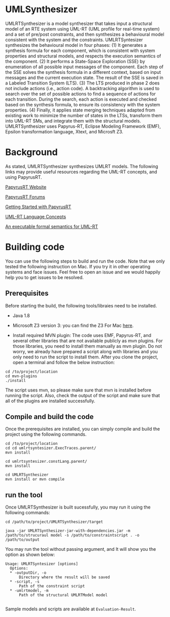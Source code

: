 # UMLSynthesizer
UMLRTSynthesizer is a model synthesizer that takes input a structural model of an RTE system using UML-RT (UML profile for real-time system) and a set of pre/post constraints, and then synthesizes a behavioural model consistent with the system and the constraints. UMLRTSyntesizer synthesizes the behavioural model in four phases: (1) It generates a synthesis formula for each component, which is consistent with system properties and structural models, and respects the execution semantics of the component. (2) It performs a State-Space Exploration (SSE) by enumeration of all possible input messages of the component. Each step of the SSE solves the synthesis formula in a different context, based on input messages and the current execution state. The result of the SSE is saved in a Labeled Transition System (LTS). (3) The LTS produced in phase 2 does not include actions (i.e., action code). A backtracking algorithm is used to search over the set of possible actions to find a sequence of actions for each transition. During the search, each action is executed and checked based on the synthesis formula, to ensure its consistency with the system properties. (4) Finally, it applies state merging techniques adapted from existing work to minimize the number of states in the LTSs, transform them into UML-RT SMs, and integrate them with the structural models.
UMLRTSynthesizer uses Papyrus-RT, Eclipse Modeling Framework (EMF), Epsilon transformation language, Xtext, and Microsft Z3.

# Background

As stated, UMLRTSynthesizer synthesizes UMLRT models. The following links may provide useful resources regarding the UML-RT concepts, and using PapyrusRT.

[PapyrusRT Website](https://eclipse.org/papyrus-rt/)

[PapyrusRT Forums](https://www.eclipse.org/forums/index.php/f/314/)

[Getting Started with PapyrusRT](https://wiki.eclipse.org/Papyrus-RT/User/User_Guide/Getting_Started)

[UML-RT Language Concepts](https://pdfs.semanticscholar.org/7fae/fac63155a404e431c97201f89fc8c37a7d62.pdf)

[An executable formal semantics for UML-RT](https://link.springer.com/article/10.1007/s10270-014-0399-z)


# Building code 
You can use the following steps to build and run the code. Note that we only tested the following instruction on Mac. If you try it in other operating systems and face issues. Feel free to open an issue and we would happily help you to get issues to be resolved.

## Prerequisites
Before starting the build, the following tools/libraies need to be installed.

- Java 1.8 
- Microsoft Z3 version 3: you can find the Z3 For Mac [here](https://github.com/Z3Prover/z3/releases/download/z3-4.8.6/z3-4.8.6-x64-osx-10.14.6.zip). 

- Install required MVN plugin: The code uses EMF, Papyrus-RT, and several other libraries that are not available publicly as mvn plugins. For those libraries, you need to install them manually as mvn plugin. Do not worry, we already have prepared a script along with libraries and you only need to run the script to install them. After you clone the project, open a terminal and follow the below instruction:

```
cd /to/project/location
cd mvn-plugins
./install

```


The script uses mvn, so please make sure that mvn is installed before running the script. Also, check the output of the script and make sure that all of the plugins are installed successfully.

## Compile and build the code
Once the prerequisites are installed, you can simply compile and build the project using the following commands.

```
cd /to/project/location
cd cd umlrtsyntesizer.ExecTraces.parent/
mvn install

cd umlrtsyntesizer.constLang.parent/
mvn install

cd UMLRTSynthesizer
mvn install or mvn compile

```


## run the tool 
Once UMLRTSynthesizer is built sucessfully, you may run it using the following commands:

```
cd /path/to/project/UMLRTSynthesizer/target

java -jar UMLRTSynthesizer-jar-with-dependencies.jar -m /path/to/strucuraul model -s /path/to/constraintscript . -o /path/to/output

```

You may run the tool without passing argument, and It will show you the option as shown below:

```
Usage: UMLRTSyntesizer [options]
  Options:
  * -outputDir, -o
      Directory where the result will be saved
  * -script, -s
      Path of the constraint script
  * -umlrtmodel, -m
      Path of the structural UMLRTModel model


```

Sample models and scripts are available at `Evaluation-Result`. 


